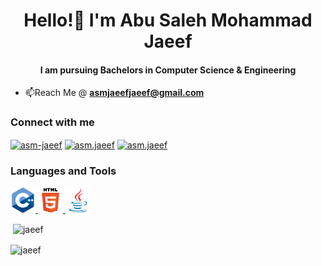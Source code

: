 <h1 align="center">Hello!👋 I'm Abu Saleh Mohammad Jaeef</h1>
<h4 align="center">I am pursuing Bachelors in Computer Science & Engineering </h4>


- 📫Reach Me @ **asmjaeefjaeef@gmail.com**

<h3 align="left">Connect with me</h3>
<p align="left">
<a href="https://linkedin.com/in/asm-jaeef" target="blank"><img align="center" src="https://raw.githubusercontent.com/rahuldkjain/github-profile-readme-generator/master/src/images/icons/Social/linked-in-alt.svg" alt="asm-jaeef" height="30" width="40" /></a>
<a href="https://fb.com/asm.jaeef" target="blank"><img align="center" src="https://raw.githubusercontent.com/rahuldkjain/github-profile-readme-generator/master/src/images/icons/Social/facebook.svg" alt="asm.jaeef" height="30" width="40" /></a>
<a href="https://instagram.com/asm.jaeef" target="blank"><img align="center" src="https://raw.githubusercontent.com/rahuldkjain/github-profile-readme-generator/master/src/images/icons/Social/instagram.svg" alt="asm.jaeef" height="30" width="40" /></a>
</p>

<h3 align="left">Languages and Tools</h3>
<p align="left"> <a href="https://www.w3schools.com/cpp/" target="_blank" rel="noreferrer"> <img src="https://raw.githubusercontent.com/devicons/devicon/master/icons/cplusplus/cplusplus-original.svg" alt="cplusplus" width="40" height="40"/> </a> <a href="https://www.w3.org/html/" target="_blank" rel="noreferrer"> <img src="https://raw.githubusercontent.com/devicons/devicon/master/icons/html5/html5-original-wordmark.svg" alt="html5" width="40" height="40"/> </a> <a href="https://www.java.com" target="_blank" rel="noreferrer"> <img src="https://raw.githubusercontent.com/devicons/devicon/master/icons/java/java-original.svg" alt="java" width="40" height="40"/> </a> </p>

<p>&nbsp;<img align="center" src="https://github-readme-stats.vercel.app/api?username=jaeef&show_icons=true&locale=en" alt="jaeef" /></p>


<p><img align="center" src="https://github-readme-streak-stats.herokuapp.com/?user=jaeef&" alt="jaeef" /></p>
